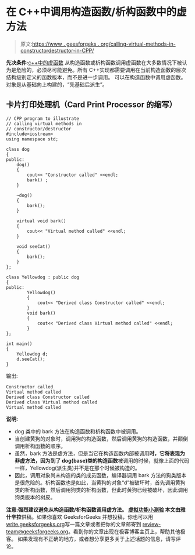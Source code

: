 # 在 C++中调用构造函数/析构函数中的虚方法

> 原文:[https://www . geesforgeks . org/calling-virtual-methods-in-constructordestructor-in-CPP/](https://www.geeksforgeeks.org/calling-virtual-methods-in-constructordestructor-in-cpp/)

**先决条件:**[c++中的虚函数](https://www.geeksforgeeks.org/virtual-function-cpp/)
从构造函数或析构函数调用虚函数在大多数情况下被认为是危险的，必须尽可能避免。所有 C++实现都需要调用在当前构造函数的层次结构级别定义的函数版本，而不是进一步调用。
可以在构造函数中调用虚函数。对象是从基础向上构建的，“先基础后派生”。

## 卡片打印处理机（Card Print Processor 的缩写）

```
// CPP program to illustrate
// calling virtual methods in
// constructor/destructor
#include<iostream>
using namespace std;

class dog
{
public:
    dog()
    {
        cout<< "Constructor called" <<endl;
        bark() ;
    }

    ~dog()
    {
        bark();
    }

    virtual void bark()
    {
        cout<< "Virtual method called" <<endl;
    }

    void seeCat()
    {
        bark();
    }
};

class Yellowdog : public dog
{
public:
        Yellowdog()
        {
            cout<< "Derived class Constructor called" <<endl;
        }
        void bark()
        {
            cout<< "Derived class Virtual method called" <<endl;
        }
};

int main()
{
    Yellowdog d;
    d.seeCat();
}
```

输出:

```
Constructor called
Virtual method called
Derived class Constructor called
Derived class Virtual method called
Virtual method called
```

**说明:**

*   dog 类中的 bark 方法在构造函数和析构函数中被调用。
*   当创建黄狗的对象时，调用狗的构造函数，然后调用黄狗的构造函数，并颠倒调用析构函数的顺序。
*   虽然，bark 方法是虚方法，但是当它在构造函数内部被调用**时，它将表现为非虚方法，因为到了 dog(base)类的构造函数**被调用的时候，就像上面的代码一样，Yellowdog(派生类)并不是在那个时候被构造的。
*   因此，调用对象尚未构造的类的成员函数，编译器调用 bark 方法的狗类版本是很危险的。析构函数也是如此，当黄狗的对象“d”被破坏时，首先调用黄狗类的析构函数，然后调用狗类的析构函数，但此时黄狗已经被破坏，因此调用狗类版本的树皮。

**注意:**强烈建议避免从构造函数/析构函数调用虚方法。
[虚拟功能小测验](https://www.geeksforgeeks.org/c-plus-plus-gq/virtual-functions-gq/)
本文由**雅什辛拉**供稿。如果你喜欢 GeeksforGeeks 并想投稿，你也可以用[write.geeksforgeeks.org](https://write.geeksforgeeks.org)写一篇文章或者把你的文章邮寄到 review-team@geeksforgeeks.org。看到你的文章出现在极客博客主页上，帮助其他极客。
如果发现有不正确的地方，或者想分享更多关于上述话题的信息，请写评论。